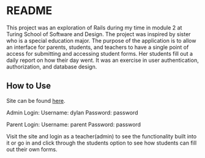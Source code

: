 # README

This project was an exploration of Rails during my time in module 2 at Turing School of Software and Design. The project was inspired by sister who is a special education major. The purpose of the application is to allow an interface for parents, students, and teachers to have a single point of access for submitting and accessing student forms. Her students fill out a daily report on how their day went. It was an exercise in user authentication, authorization, and database design.

## How to Use

Site can be found [here](https://polar-springs-24763.herokuapp.com/).

Admin Login:
  Username: dylan
  Password: password
  
Parent Login:
  Username: parent
  Password: password
  
Visit the site and login as a teacher(admin) to see the functionality built into it or go in and click through the students option to see how students can fill out their own forms.
